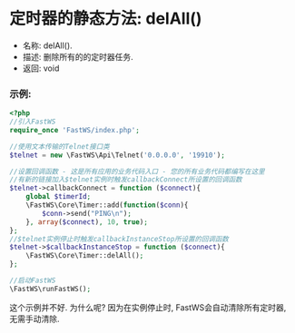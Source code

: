 # 定时器的静态方法: delAll()

- 名称: delAll().
- 描述: 删除所有的的定时器任务.
- 返回: void

### 示例:
```php
<?php
//引入FastWS
require_once 'FastWS/index.php';

//使用文本传输的Telnet接口类
$telnet = new \FastWS\Api\Telnet('0.0.0.0', '19910');

//设置回调函数 - 这是所有应用的业务代码入口 - 您的所有业务代码都编写在这里
//有新的链接加入$telnet实例时触发callbackConnect所设置的回调函数
$telnet->callbackConnect = function ($connect){
    global $timerId;
    \FastWS\Core\Timer::add(function($conn){
        $conn->send("PING\n");
    }, array($connect), 10, true);
};
//$telnet实例停止时触发callbackInstanceStop所设置的回调函数
$telnet->$callbackInstanceStop = function ($connect){
    \FastWS\Core\Timer::delAll();
};

//启动FastWS
\FastWS\runFastWS();
```
这个示例并不好. 为什么呢? 因为在实例停止时, FastWS会自动清除所有定时器, 无需手动清除.